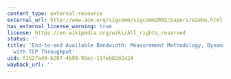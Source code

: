 ```yaml
---
content_type: external-resource
external_url: http://www.acm.org/sigcomm/sigcomm2002/papers/e2ebw.html
has_external_license_warning: true
license: https://en.wikipedia.org/wiki/All_rights_reserved
status: ''
title: 'End-to-end Available Bandwidth: Measurement Methodology, Dynamics, and Relation
  with TCP Throughput'
uid: f3527a49-b207-4b90-95ec-11feb82d2a24
wayback_url: ''
---
```

